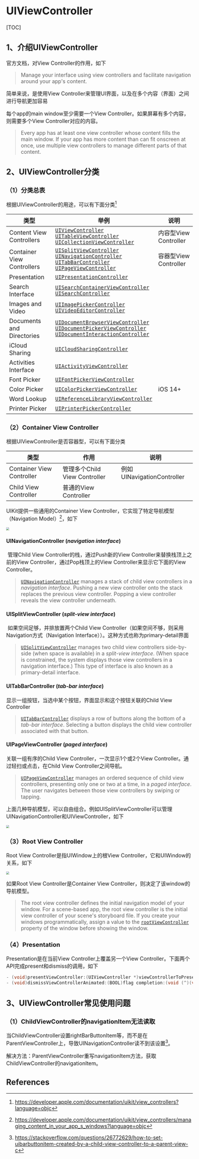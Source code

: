 # UIViewController

[TOC]

## 1、介绍UIViewController

官方文档，对View Controller的作用，如下

> Manage your interface using view controllers and facilitate navigation around your app's content.

简单来说，是使用View Controller来管理UI界面，以及在多个内容（界面）之间进行导航更加容易



每个app的main window至少需要一个View Controller。如果屏幕有多个内容，则需要多个View Controller对应的内容。

> Every app has at least one view controller whose content fills the main window. If your app has more content than can fit onscreen at once, use multiple view controllers to manage different parts of that content.







## 2、UIViewController分类

### （1）分类总表

根据UIViewController的用途，可以有下面分类[^2]

| 类型                       | 举例                                                         | 说明                  |
| -------------------------- | ------------------------------------------------------------ | --------------------- |
| Content View Controllers   | [`UIViewController`](https://developer.apple.com/documentation/uikit/uiviewcontroller?language=objc)<br/>[`UITableViewController`](https://developer.apple.com/documentation/uikit/uitableviewcontroller?language=objc)<br/>[`UICollectionViewController`](https://developer.apple.com/documentation/uikit/uicollectionviewcontroller?language=objc) | 内容型View Controller |
| Container View Controllers | [`UISplitViewController`](https://developer.apple.com/documentation/uikit/uisplitviewcontroller?language=objc)<br/>[`UINavigationController`](https://developer.apple.com/documentation/uikit/uinavigationcontroller?language=objc)<br/>[`UITabBarController`](https://developer.apple.com/documentation/uikit/uitabbarcontroller?language=objc)<br/>[`UIPageViewController`](https://developer.apple.com/documentation/uikit/uipageviewcontroller?language=objc) | 容器型View Controller |
| Presentation               | [`UIPresentationController`](https://developer.apple.com/documentation/uikit/uipresentationcontroller?language=objc) |                       |
| Search Interface           | [`UISearchContainerViewController`](https://developer.apple.com/documentation/uikit/uisearchcontainerviewcontroller?language=objc)<br/>[`UISearchController`](https://developer.apple.com/documentation/uikit/uisearchcontroller?language=objc) |                       |
| Images and Video           | [`UIImagePickerController`](https://developer.apple.com/documentation/uikit/uiimagepickercontroller?language=objc)<br/>[`UIVideoEditorController`](https://developer.apple.com/documentation/uikit/uivideoeditorcontroller?language=objc) |                       |
| Documents and Directories  | [`UIDocumentBrowserViewController`](https://developer.apple.com/documentation/uikit/uidocumentbrowserviewcontroller?language=objc)<br/>[`UIDocumentPickerViewController`](https://developer.apple.com/documentation/uikit/uidocumentpickerviewcontroller?language=objc)<br/>[`UIDocumentInteractionController`](https://developer.apple.com/documentation/uikit/uidocumentinteractioncontroller?language=objc) |                       |
| iCloud Sharing             | [`UICloudSharingController`](https://developer.apple.com/documentation/uikit/uicloudsharingcontroller?language=objc) |                       |
| Activities Interface       | [`UIActivityViewController`](https://developer.apple.com/documentation/uikit/uiactivityviewcontroller?language=objc) |                       |
| Font Picker                | [`UIFontPickerViewController`](https://developer.apple.com/documentation/uikit/uifontpickerviewcontroller?language=objc) |                       |
| Color Picker               | [`UIColorPickerViewController`](https://developer.apple.com/documentation/uikit/uicolorpickerviewcontroller?language=objc) | iOS 14+               |
| Word Lookup                | [`UIReferenceLibraryViewController`](https://developer.apple.com/documentation/uikit/uireferencelibraryviewcontroller?language=objc) |                       |
| Printer Picker             | [`UIPrinterPickerController`](https://developer.apple.com/documentation/uikit/uiprinterpickercontroller?language=objc) |                       |







### （2）Container View Controller

根据UIViewController是否容器型，可以有下面分类

| 类型                      | 作用                          | 说明                       |
| ------------------------- | ----------------------------- | -------------------------- |
| Container View Controller | 管理多个Child View Controller | 例如UINavigationController |
| Child View Controller     | 普通的View Controller         |                            |



UIKit提供一些通用的Container View Controller，它实现了特定导航模型（Navigation Model）[^1]，如下

<img src="images/Nagivation Model.png" style="zoom:50%;" />

#### UINavigationController (*navigation interface*)

​       管理Child View Controller的栈，通过Push新的View Controller来替换栈顶上之前的View Controller，通过Pop栈顶上的View Controller来显示它下面的View Controller。

> [`UINavigationController`](https://developer.apple.com/documentation/uikit/uinavigationcontroller?language=objc) manages a stack of child view controllers in a *navigation interface*. Pushing a new view controller onto the stack replaces the previous view controller. Popping a view controller reveals the view controller underneath.



#### UISplitViewController (*split-view interface*)

​        如果空间足够，并排放置两个Child View Controller（如果空间不够，则采用Navigation方式（Navigation Interface））。这种方式也称为primary-detail界面

> [`UISplitViewController`](https://developer.apple.com/documentation/uikit/uisplitviewcontroller?language=objc) manages two child view controllers side-by-side (when space is available) in a *split-view interface*. (When space is constrained, the system displays those view controllers in a navigation interface.) This type of interface is also known as a primary-detail interface.



#### UITabBarController (*tab-bar interface*)

显示一组按钮，当选中某个按钮，界面显示和这个按钮关联的Child View Controller

> [`UITabBarController`](https://developer.apple.com/documentation/uikit/uitabbarcontroller?language=objc) displays a row of buttons along the bottom of a *tab-bar interface*. Selecting a button displays the child view controller associated with that button.



#### UIPageViewController (*paged interface*)

关联一组有序的Child  View Controller，一次显示1个或2个View Controller。通过轻扫或点击，在Child  View Controller之间导航。

> [`UIPageViewController`](https://developer.apple.com/documentation/uikit/uipageviewcontroller?language=objc) manages an ordered sequence of child view controllers, presenting only one or two at a time, in a *paged interface*. The user navigates between those view controllers by swiping or tapping.



上面几种导航模型，可以自由组合。例如UISplitViewController可以管理UINavigationController和UIViewController，如下

<img src="images/Navigation Model Combination.png" style="zoom:50%;" />





### （3）Root View Controller

Root View Controller是指UIWindow上的根View Controller，它和UIWindow的关系，如下



<img src="images/Root View Controller.png" style="zoom:50%;" />



如果Root View Controller是Container View Controller，则决定了该window的导航模型。

> The root view controller defines the initial navigation model of your window. For a scene-based app, the root view controller is the initial view controller of your scene's storyboard file. If you create your windows programmatically, assign a value to the [`rootViewController`](https://developer.apple.com/documentation/uikit/uiwindow/1621581-rootviewcontroller?language=objc) property of the window before showing the window.



### （4）Presentation

Presentation是在当前View Controller上覆盖另一个View Controller。下面两个API完成present和dismiss的调用，如下

```objective-c
- (void)presentViewController:(UIViewController *)viewControllerToPresent animated:(BOOL)flag completion:(void (^)(void))completion;
- (void)dismissViewControllerAnimated:(BOOL)flag completion:(void (^)(void))completion;
```



## 3、UIViewController常见使用问题

### （1）ChildViewController的navigationItem无法读取

当ChildViewController设置rightBarButtonItem等，而不是在ParentViewController上，导致UINavigationController读不到该设置[^3]。

解决方法：ParentViewController重写navigationItem方法，获取ChildViewController的navigationItem。



















## References

[^1]:https://developer.apple.com/documentation/uikit/view_controllers/managing_content_in_your_app_s_windows?language=objc
[^2]:https://developer.apple.com/documentation/uikit/view_controllers?language=objc

[^3]:https://stackoverflow.com/questions/26772629/how-to-set-uibarbuttonitem-created-by-a-child-view-controller-to-a-parent-view-c








